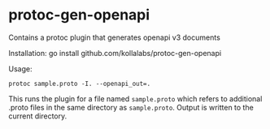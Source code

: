 # protoc-gen-openapi

Contains a protoc plugin that generates openapi v3 documents

Installation:
        go install github.com/kollalabs/protoc-gen-openapi
    
Usage:

	protoc sample.proto -I. --openapi_out=.

This runs the plugin for a file named `sample.proto` which 
refers to additional .proto files in the same directory as
`sample.proto`. Output is written to the current directory.

